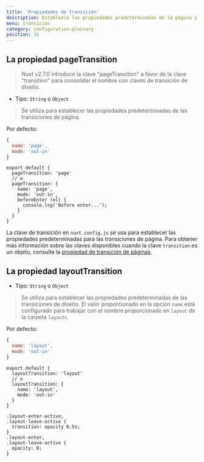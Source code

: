```yaml
---
title: 'Propiedades de transición'
description: Establezca las propiedades predeterminadas de la página y las transiciones de diseño.
menu: transición
category: configuration-glossary
position: 31
---
```


## La propiedad pageTransition

> Nuxt v2.7.0 introduce la clave "pageTransition" a favor de la clave "transition" para consolidar el nombre con claves de transición de diseño.

- Tipo: `String` o `Object`

> Se utiliza para establecer las propiedades predeterminadas de las transiciones de página.

Por defecto:

```js
{
  name: 'page',
  mode: 'out-in'
}
```

```js{}[nuxt.config.js]
export default {
  pageTransition: 'page'
  // o
  pageTransition: {
    name: 'page',
    mode: 'out-in',
    beforeEnter (el) {
      console.log('Before enter...');
    }
  }
}
```

La clave de transición en `nuxt.config.js` se usa para establecer las propiedades predeterminadas para las transiciones de página. Para obtener más información sobre las claves disponibles cuando la clave `transition` es un objeto, consulte la [propiedad de transición de páginas](/guides/features/transitions).

## La propiedad layoutTransition

- Tipo: `String` o `Object`

> Se utiliza para establecer las propiedades predeterminadas de las transiciones de diseño. El valor proporcionado en la opción `name` está configurado para trabajar con el nombre proporcionado en `layout` de la carpeta `layouts`.

Por defecto:

```js
{
  name: 'layout',
  mode: 'out-in'
}
```

```js{}[nuxt.config.js]
export default {
  layoutTransition: 'layout'
  // o
  layoutTransition: {
    name: 'layout',
    mode: 'out-in'
  }
}
```

```css{}[assets/main.css]
.layout-enter-active,
.layout-leave-active {
  transition: opacity 0.5s;
}
.layout-enter,
.layout-leave-active {
  opacity: 0;
}
```

